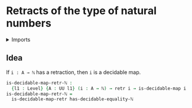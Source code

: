 #  Retracts of the type of natural numbers

<details><summary>Imports</summary>
```agda
module elementary-number-theory.retracts-of-natural-numbers where
open import elementary-number-theory.equality-natural-numbers
open import elementary-number-theory.natural-numbers
open import foundation.decidable-maps
open import foundation.retractions
open import foundation.universe-levels
```
</details>

## Idea

If `i : A → ℕ` has a retraction, then `i` is a decidable map.

```agda
is-decidable-map-retr-ℕ :
  {l1 : Level} {A : UU l1} (i : A → ℕ) → retr i → is-decidable-map i
is-decidable-map-retr-ℕ =
  is-decidable-map-retr has-decidable-equality-ℕ
```
